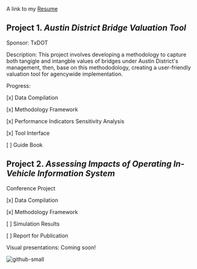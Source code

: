 A link to my [Resume](https://drive.google.com/file/d/1PgZ75zMMy1LvqzEV_Lv_u5xOOhVbcqA7/view?usp=sharing)

## Project 1. _Austin District Bridge Valuation Tool_
Sponsor: TxDOT

Description: This project involves developing a methodology to capture both tangigle and intangble values of bridges under Austin District's management, then, base on this methododology, creating a user-friendly valuation tool for agencywide implementation.

Progress:

[x] Data Compilation

[x] Methodology Framework

[x] Performance Indicators Sensitivity Analysis

[x] Tool Interface

[ ] Guide Book

## Project 2. _Assessing Impacts of Operating In-Vehicle Information System_
Conference Project

[x] Data Compilation

[x] Methodology Framework

[ ] Simulation Results

[ ] Report for Publication

Visual presentations: Coming soon!

![github-small](<img width="617" alt="image" src="https://user-images.githubusercontent.com/47671910/60152031-9d3d9400-97a4-11e9-83e6-53e90b228844.png">)
